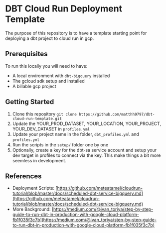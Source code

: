 # DBT Cloud Run Deployment Template

The purpose of this repository is to have a template starting point for deploying a dbt project to cloud run in gcp. 

## Prerequisites

To run this locally you will need to have:
- A local environment with `dbt-bigquery` installed
- The gcloud sdk setup and installed 
- A billable gcp project

## Getting Started

1. Clone this repository `git clone https://github.com/matthh9797/dbt-cloud-run-template.git`
2. Update the YOUR_PROD_DATASET, YOUR_LOCATION, YOUR_PROJECT, YOUR_DEV_DATASET in `profiles.yml`
3. Update your project name in the folder, `dbt_profiles.yml` and `profiles.yml`
4. Run the scripts in the `setup/` folder one by one
5. Optionally, create a key for the dbt-sa service account and setup your dev target in profiles to connect via the key. This make things a bit more seemless in development.

## References

- Deployment Scripts: [https://github.com/meteatamel/cloudrun-tutorial/blob/master/docs/scheduled-dbt-service-bigquery.md](https://github.com/meteatamel/cloudrun-tutorial/blob/master/docs/scheduled-dbt-service-bigquery.md)
- More Background: [https://medium.com/@ivan_toriya/step-by-step-guide-to-run-dbt-in-production-with-google-cloud-platform-fb1f035f3c7b](https://medium.com/@ivan_toriya/step-by-step-guide-to-run-dbt-in-production-with-google-cloud-platform-fb1f035f3c7b)